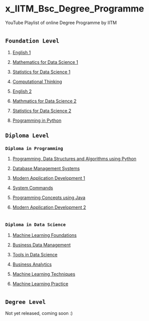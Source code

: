# x_IITM_Bsc_Degree_Programme
YouTube Playlist of online Degree Programme by IITM

#
## `Foundation Level`
1. [English 1](https://www.youtube.com/watch?v=hImZsXxKTcE&list=PLZ2ps__7DhBbf28nnkgAuFwaWjGtjaNck)

2. [Mathematics for Data Science 1](https://www.youtube.com/watch?v=F9BZ5JsnjYM&list=PLZ2ps__7DhBZYDZo9A0pZ_i0xhstrk5cR)

3. [Statistics for Data Science 1](https://www.youtube.com/watch?v=V5fqShLVpoI&list=PLZ2ps__7DhBYrMs3zybOqr1DzMFCX49xG)

4. [Computational Thinking](https://www.youtube.com/watch?v=k3tRp-OW9oQ&list=PLZ2ps__7DhBYSzaAFqpyQKqmoni-EefS7)

5. [English 2](https://www.youtube.com/watch?v=8pONR3uNSb4&list=PLZ2ps__7DhBbWy3GL4oWKXGrwf6Ul8Cry)

6. [Mathmatics for Data Science 2](https://www.youtube.com/watch?v=0WHixZdnxTQ&list=PLZ2ps__7DhBboGlwPVSsWP8loAJCLrKc8)

7. [Statistics for Data Science 2](https://www.youtube.com/watch?v=k4oWqYT6tjk&list=PLZ2ps__7DhBbLZ6RdNTIXvFdaMpvqagt0)

8. [Programming in Python](https://www.youtube.com/watch?v=8ndsDXohLMQ&list=PLZ2ps__7DhBb2cXAu5PevO_mzgS3Fj3Fs)



## `Diploma Level`



### `Diploma in Programming`
1. [Programming, Data Structures and Algorithms using Python](https://www.youtube.com/watch?v=G-XixYjFNnA&list=PLZ2ps__7DhBaDccbZRgiU1sHX2gZrQ-XT)

2. [Database Management Systems](https://www.youtube.com/watch?v=OMHbGm9SQuE&list=PLZ2ps__7DhBYc4jkUk_yQAjYEVFzVzhdU)

3. [Modern Application Development 1](https://www.youtube.com/watch?v=aHECVnSRl1M&list=PLZ2ps__7DhBZGVuyXs2l3KJtiHs0KMVE7)

4. [System Commands](https://www.youtube.com/watch?v=PHrN7yp1AJw&list=PLZ2ps__7DhBajgl-4et7X2BjOIObqlp81)

5. [Programming Concepts using Java](https://www.youtube.com/watch?v=3a1FXBR6QXY&list=PLZ2ps__7DhBaXTORd_OKXZRXCMh3dGnBZ)

6. [Modern Application Development 2](https://www.youtube.com/watch?v=Szn0FoMfx10&list=PLZ2ps__7DhBY-wnDqzP1JQVaX3A-dfd1o)
#

### `Diploma in Data Science`
1. [Machine Learning Foundations](https://www.youtube.com/watch?v=zuS1WZQGhAs&list=PLZ2ps__7DhBammhVmBE9f5eezTj2kDfTN)

2. [Business Data Management](https://www.youtube.com/watch?v=FexbZQph2uM&list=PLZ2ps__7DhBbJ-X4TNz-elPXEvBN30iZq)

3. [Tools in Data Science](https://www.youtube.com/playlist?list=PLZ2ps__7DhBZJ2q_hd8ZbDRgOJlB0CZLw)

4. [Business Analytics](https://www.youtube.com/watch?v=_0z2c-Awpt0&list=PLZ2ps__7DhBaLi6KQP_MHx_oGQHnqlTji)

5. [Machine Learning Techniques](https://www.youtube.com/watch?v=ZXirVUPu_lY&list=PLZ2ps__7DhBbim4oKfdSdOpLyUwNd8UQL)

6. [Machine Learning Practice](https://www.youtube.com/playlist?list=PLZ2ps__7DhBb3ovNQam2c_WcGeiW9OhQo)

#

## `Degree Level` 
Not yet released, coming soon :)
